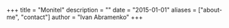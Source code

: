 +++
title = "Monitel"
description = ""
date = "2015-01-01"
aliases = ["about-me", "contact"]
author = "Ivan Abramenko"
+++